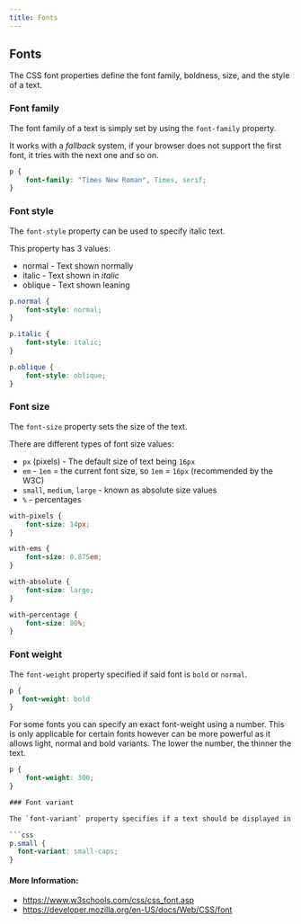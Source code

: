 ```yaml
---
title: Fonts
---
```

## Fonts

The CSS font properties define the font family, boldness, size, and the style of a text.

### Font family

The font family of a text is simply set by using the `font-family` property.

It works with a *fallback* system, if your browser does not support the first font, it tries with the next one and so on.

```css
p {
    font-family: "Times New Roman", Times, serif;   
}
```

### Font style

The `font-style` property can be used to specify italic text.

This property has 3 values:

* normal - Text shown normally
* italic - Text shown in *italic*
* oblique - Text shown leaning

```css
p.normal {
    font-style: normal;
}

p.italic {
    font-style: italic;
}

p.oblique {
    font-style: oblique;
}
```

### Font size

The `font-size` property sets the size of the text.

There are different types of font size values:

* `px` (pixels) - The default size of text being `16px`
* `em` - `1em` = the current font size, so `1em` = `16px` (recommended by the W3C)
* `small`, `medium`, `large` - known as absolute size values
* `%` - percentages

```css
with-pixels {
    font-size: 14px;
}

with-ems {
    font-size: 0.875em;
}

with-absolute {
    font-size: large;
}

with-percentage {
    font-size: 80%;
}
```

### Font weight

The `font-weight` property specified if said font is `bold` or `normal`.

```css
p {
   font-weight: bold
}
```
For some fonts you can specify an exact font-weight using a number. This is only applicable for certain fonts however can be more powerful as it allows light, normal and bold variants. The lower the number, the thinner the text.

```css
p {
    font-weight: 300;
}

### Font variant

The `font-variant` property specifies if a text should be displayed in a small-caps font (where all lowercase letters are converted to uppercase letters while appearing in a smaller font-size than the original uppercase letters in the text).

```css
p.small {
  font-variant: small-caps;
}
```

#### More Information:

- https://www.w3schools.com/css/css_font.asp
- https://developer.mozilla.org/en-US/docs/Web/CSS/font
